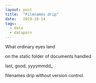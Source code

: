```yaml
---
layout: post
title:  "Filenames drip"
date:   2019-10-14
tags:
  - data
  - dataporn
---
```


What ordinary eyes land

on the static folder of documents handled

last, good, yyyymmdd_

filenames drip without version control.
